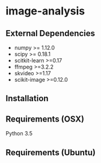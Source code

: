 # image-analysis

## External Dependencies
* numpy >= 1.12.0
* scipy >= 0.18.1
* scitkit-learn >=0.17
* ffmpeg >=3.2.2
* skvideo >=1.17
* scikit-image >=0.12.0

## Installation

## Requirements (OSX)
Python 3.5

## Requirements (Ubuntu)
